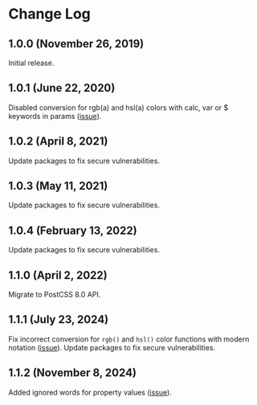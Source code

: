 # Change Log

## 1.0.0 (November 26, 2019)

Initial release.

## 1.0.1 (June 22, 2020)

Disabled conversion for rgb(a) and hsl(a) colors with calc, var or $ keywords in params ([issue](https://github.com/EdMSL/postcss-color-converter/issues/2)).

## 1.0.2 (April 8, 2021)

Update packages to fix secure vulnerabilities.

## 1.0.3 (May 11, 2021)

Update packages to fix secure vulnerabilities.

## 1.0.4 (February 13, 2022)

Update packages to fix secure vulnerabilities.

## 1.1.0 (April 2, 2022)

Migrate to PostCSS 8.0 API.

## 1.1.1 (July 23, 2024)

Fix incorrect conversion for `rgb()` and `hsl()` color functions with modern notation ([issue](https://github.com/EdMSL/postcss-color-converter/issues/18)).
Update packages to fix secure vulnerabilities.

## 1.1.2 (November 8, 2024)

Added ignored words for property values ([issue](https://github.com/EdMSL/postcss-color-converter/issues/20)).
